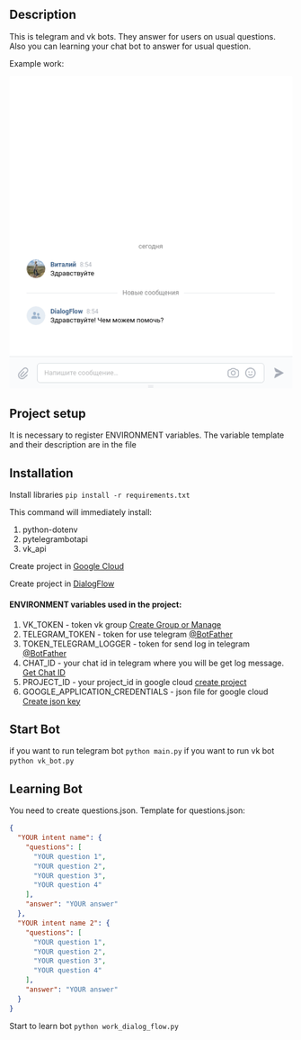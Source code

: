 ## Description

This is telegram and vk bots. They answer for users on usual questions. Also
you can learning your chat bot to answer for usual question.

Example work:

![](demo_vk_bot.gif)

## Project setup

It is necessary to register ENVIRONMENT variables.
The variable template and their description are in the file

## Installation

Install libraries ```pip install -r requirements.txt```

This command will immediately install:
1. python-dotenv 
2. pytelegrambotapi 
3. vk_api

Create project in [Google Cloud](https://cloud.google.com/dialogflow/es/docs/quick/setup)

Create project in [DialogFlow](https://dialogflow.cloud.google.com/#/getStarted)

#### ENVIRONMENT variables used in the project:
1. VK_TOKEN - token vk group [Create Group or Manage](https://vk.com/groups?tab=admin)
2. TELEGRAM_TOKEN - token for use telegram [@BotFather](https://t.me/BotFather)
3. TOKEN_TELEGRAM_LOGGER - token for send log in telegram [@BotFather](https://t.me/BotFather)
4. CHAT_ID - your chat id in telegram where you will be get log message. [Get Chat ID](https://t.me/userinfobot)
5. PROJECT_ID - your project_id in google cloud [create project](https://cloud.google.com/dialogflow/es/docs/quick/setup)
6. GOOGLE_APPLICATION_CREDENTIALS - json file for google cloud [Create json key](https://cloud.google.com/docs/authentication/getting-started)

## Start Bot

if you want to run telegram bot ```python main.py```
if you want to run vk bot ```python vk_bot.py```

## Learning Bot
You need to create questions.json. 
Template for questions.json:
```json
{
  "YOUR intent name": {
    "questions": [
      "YOUR question 1",
      "YOUR question 2",
      "YOUR question 3",
      "YOUR question 4"
    ],
    "answer": "YOUR answer"
  },
  "YOUR intent name 2": {
    "questions": [
      "YOUR question 1",
      "YOUR question 2",
      "YOUR question 3",
      "YOUR question 4"
    ],
    "answer": "YOUR answer"
  }
}
```
Start to learn bot ```python work_dialog_flow.py```